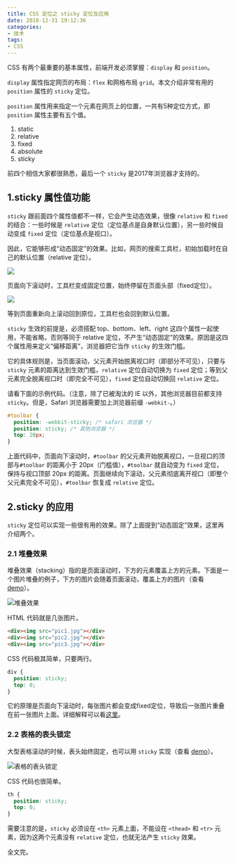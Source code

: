 ```yaml
---
title: CSS 定位之 sticky 定位及应用
date: 2018-12-31 19:12:36
categories:
- 技术
tags:
- CSS
---
```


CSS 有两个最重要的基本属性，前端开发必须掌握：`display` 和 `position`。
<!-- more -->

`display` 属性指定网页的布局：`flex` 和网格布局 `grid`。本文介绍非常有用的 `position` 属性的 `sticky` 定位。

`position` 属性用来指定一个元素在网页上的位置，一共有5种定位方式，即 `position` 属性主要有五个值。
1. static
2. relative
3. fixed
4. absolute
5. sticky

前四个相信大家都很熟悉，最后一个 `sticky` 是2017年浏览器才支持的。

## 1.sticky 属性值功能

`sticky` 跟前面四个属性值都不一样，它会产生动态效果，很像 `relative` 和 `fixed `的结合：一些时候是 `relative` 定位（定位基点是自身默认位置），另一些时候自动变成 `fixed` 定位（定位基点是视口）。

因此，它能够形成“动态固定”的效果。比如，网页的搜索工具栏，初始加载时在自己的默认位置（relative 定位）。

![](https://myimgcloud.oss-cn-hangzhou.aliyuncs.com/css-sticky/1.png)

页面向下滚动时，工具栏变成固定位置，始终停留在页面头部（fixed定位）。

![](https://myimgcloud.oss-cn-hangzhou.aliyuncs.com/css-sticky/2.png)

等到页面重新向上滚动回到原位，工具栏也会回到默认位置。

`sticky` 生效的前提是，必须搭配 top、bottom、left、right 这四个属性一起使用，不能省略，否则等同于 relative 定位，不产生“动态固定”的效果。原因是这四个属性用来定义“偏移距离”，浏览器把它当作 `sticky` 的生效门槛。

它的具体规则是，当页面滚动，父元素开始脱离视口时（即部分不可见），只要与 `sticky` 元素的距离达到生效门槛，`relative` 定位自动切换为 `fixed` 定位；等到父元素完全脱离视口时（即完全不可见），`fixed` 定位自动切换回 `relative` 定位。

请看下面的示例代码。（注意，除了已被淘汰的 IE 以外，其他浏览器目前都支持 `sticky`。但是，Safari 浏览器需要加上浏览器前缀 `-webkit-`。）
```css
#toolbar { 
  position: -webkit-sticky; /* safari 浏览器 */ 
  position: sticky; /* 其他浏览器 */ 
  top: 20px;
}
```
上面代码中，页面向下滚动时，`#toolbar` 的父元素开始脱离视口，一旦视口的顶部与`#toolbar` 的距离小于 20px（门槛值），`#toolbar` 就自动变为 `fixed` 定位，保持与视口顶部 20px 的距离。页面继续向下滚动，父元素彻底离开视口（即整个父元素完全不可见），`#toolbar` 恢复成 `relative` 定位。

## 2.sticky 的应用

`sticky` 定位可以实现一些很有用的效果。除了上面提到“动态固定”效果，这里再介绍两个。

### 2.1 堆叠效果

堆叠效果（stacking）指的是页面滚动时，下方的元素覆盖上方的元素。下面是一个图片堆叠的例子，下方的图片会随着页面滚动，覆盖上方的图片（查看 [demo](https://jsbin.com/fegiqoquki/edit?html,css,output)）。

![堆叠效果](https://myimgcloud.oss-cn-hangzhou.aliyuncs.com/css-sticky/1.gif)

HTML 代码就是几张图片。
```html
<div><img src="pic1.jpg"></div>
<div><img src="pic2.jpg"></div>
<div><img src="pic3.jpg"></div>
```

CSS 代码极其简单，只要两行。
```css
div {
  position: sticky;
  top: 0;
}
```
它的原理是页面向下滚动时，每张图片都会变成fixed定位，导致后一张图片重叠在前一张图片上面。详细解释可以看[这里](https://dev.to/vinceumo/slide-stacking-effect-using-position-sticky-91f)。

### 2.2 表格的表头锁定

大型表格滚动的时候，表头始终固定，也可以用 `sticky` 实现（查看 [demo](https://jsbin.com/decemanohe/edit?html,css,output)）。

![表格的表头锁定](https://myimgcloud.oss-cn-hangzhou.aliyuncs.com/css-sticky/2.gif)

CSS 代码也很简单。
```css
th {
  position: sticky;
  top: 0; 
}
```
需要注意的是，`sticky` 必须设在 `<th>` 元素上面，不能设在 `<thead>` 和 `<tr>` 元素，因为这两个元素没有 `relative` 定位，也就无法产生 `sticky` 效果。

全文完。

